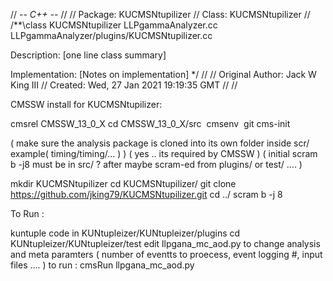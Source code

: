 // -*- C++ -*-
//
// Package:    KUCMSNtupilizer
// Class:      KUCMSNtupilizer
//
/**\class KUCMSNtupilizer LLPgammaAnalyzer.cc LLPgammaAnalyzer/plugins/KUCMSNtupilizer.cc

 Description: [one line class summary]

 Implementation:
     [Notes on implementation]
*/
//
// Original Author:  Jack W King III
//         Created:  Wed, 27 Jan 2021 19:19:35 GMT
//
//

CMSSW install for KUCMSNtupilizer:

cmsrel CMSSW_13_0_X
cd CMSSW_13_0_X/src 
cmsenv 
git cms-init

( make sure the analysis package is cloned into its own folder inside scr/  example( timing/timing/…  ) )
( yes ..  its required by CMSSW )
( initial scram b -j8 must be in src/ ?  after maybe scram-ed  from plugins/ or test/ …. )


mkdir KUCMSNtupilizer
cd KUCMSNtupilizer/
git clone https://github.com/jking79/KUCMSNtupilizer.git
cd ../
scram b -j 8

To Run :

kuntuple code in KUNtupleizer/KUNtupleizer/plugins
cd KUNtupleizer/KUNtupleizer/test
edit llpgana_mc_aod.py to change analysis and meta paramters ( number of eventts to proecess, event logging  #, input files .... ) 
to run : 
cmsRun llpgana_mc_aod.py






